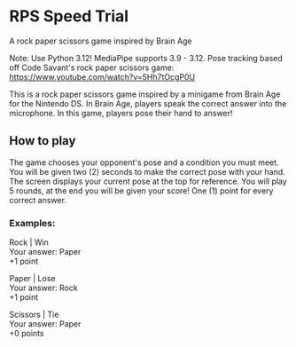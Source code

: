 # RPS Speed Trial
A rock paper scissors game inspired by Brain Age

Note: Use Python 3.12! MediaPipe supports 3.9 - 3.12.
Pose tracking based off Code Savant's rock paper scissors game: https://www.youtube.com/watch?v=5Hh7tOcgP0U

This is a rock paper scissors game inspired by a minigame from Brain Age for the Nintendo DS. In Brain Age, players speak the correct answer into the microphone. In this game, players pose their hand to answer!

## How to play

The game chooses your opponent's pose and a condition you must meet.
You will be given two (2) seconds to make the correct pose with your hand. The screen displays your current pose at the top for reference.
You will play 5 rounds, at the end you will be given your score! One (1) point for every correct answer.

### Examples:
Rock | Win  
Your answer: Paper  
+1 point  

Paper | Lose  
Your answer: Rock  
+1 point  

Scissors | Tie  
Your answer: Paper  
+0 points

